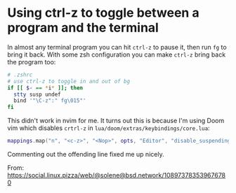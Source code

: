 # Using ctrl-z to toggle between a program and the terminal

In almost any terminal program you can hit `ctrl-z` to pause it, then run `fg`
to bring it back. With some zsh configuration you can make `ctrl-z` bring back
the program too:

```zsh
# .zshrc
# use ctrl-z to toggle in and out of bg
if [[ $- == *i* ]]; then
  stty susp undef
  bind '"\C-z":" fg\015"'
fi
```

This didn't work in nvim for me. It turns out this is because I'm using Doom
vim which disables `crtrl-z` in `lua/doom/extras/keybindings/core.lua`:

```lua
mappings.map("n", "<c-z>", "<Nop>", opts, "Editor", "disable_suspending", "Disable suspending")
```

Commenting out the offending line fixed me up nicely.

From: https://social.linux.pizza/web/@solene@bsd.network/108973783539676780

